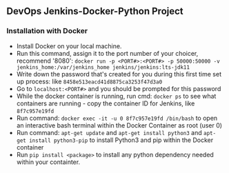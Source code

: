 ## DevOps Jenkins-Docker-Python Project
### Installation with Docker
* Install Docker on your local machine.
* Run this command, assign it to the port number of your choicer, recommend '8080': `docker run -p <PORT#>:<PORT#> -p 50000:50000 -v jenkins_home:/var/jenkins_home jenkins/jenkins:lts-jdk11`
* Write down the password that's created for you during this first time set up process: like `8458e513eacd41d8875ca3253f47d3a0`
* Go to `localhost:<PORT#>` and you should be prompted for this password 
* While the docker container is running, run cmd: `docker ps` to see what containers are running - copy the container ID for Jenkins, like `8f7c957e19fd`
* Run command: `docker exec -it -u 0 8f7c957e19fd /bin/bash` to open an interactive bash terminal within the Docker Container as root (user 0) 
* Run command: `apt-get update` and `apt-get install python3` and `apt-get install python3-pip` to install Python3 and pip within the Docker container 
* Run `pip install <package>` to install any python dependency needed within your containter.
